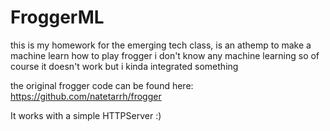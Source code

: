 # FroggerML

this is my homework for the emerging tech class, is an athemp to make a machine learn how to play frogger
i don't know any machine learning so of course it doesn't work but i kinda integrated something

the original frogger code can be found here: https://github.com/natetarrh/frogger

It works with a simple HTTPServer :)